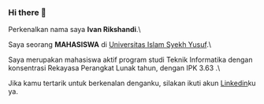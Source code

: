 ### Hi there 👋

Perkenalkan nama saya **Ivan Rikshandi**.\

Saya seorang **MAHASISWA** di [Universitas Islam Syekh Yusuf](https://unis.ac.id/).\

Saya merupakan mahasiswa aktif program studi Teknik Informatika dengan konsentrasi Rekayasa Perangkat Lunak tahun, dengan IPK 3.63 .\

Jika kamu tertarik untuk berkenalan denganku, silakan ikuti akun [Linkedin](https://www.linkedin.com/in/ivan-rikshandi-495344194/)ku ya.
<!--
**IvanRikshandi/ivanrikshandi** is a ✨ _special_ ✨ repository because its `README.md` (this file) appears on your GitHub profile.

Here are some ideas to get you started:

- 🔭 I’m currently working on ...
- 🌱 I’m currently learning ...
- 👯 I’m looking to collaborate on ...
- 🤔 I’m looking for help with ...
- 💬 Ask me about ...
- 📫 How to reach me: ...
- 😄 Pronouns: ...
- ⚡ Fun fact: ...
-->

